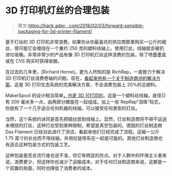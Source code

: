 # 3D 打印机灯丝的合理包装

> 原文:[https://hack aday . com/2018/02/03/forward-sensible-packaging-for-3d-printer-filament/](https://hackaday.com/2018/02/03/towards-sensible-packaging-for-3d-printer-filament/)

基于灯丝的 3D 打印机非常浪费。如果你从你最喜欢的供应商那里购买一公斤的细丝，很可能它会缠绕在一个重约 250 克的塑料线轴上。使用灯丝，线轴就会被扔进垃圾桶。非常非常少的产品有像 3D 打印机灯丝这样浪费的包装，除了喷墨墨盒或在 CVS 购买时获得收据。

在过去的几年里，[Richard Horne]，更为人所知的是 RichRap，一直致力于解决 3D 打印机灯丝浪费卷轴的问题。现在，[看起来他有一个关于制造商池的解决方案](https://www.youtube.com/watch?&v=NtdcciXnfM8)。这是 3D 打印生态系统的完美解决方案，不会浪费包装上 20%的总塑料。

MakerSpool 的设计相当简单[，也是 3D 可打印的](https://www.youmagine.com/designs/masterspool-for-3d-printing-filament)。这是一个塑料丝线轴，直径只有 200 毫米多一点，由两部分螺旋在一起组成。加上一些 RepRap“泪珠”标志，你就有了一个几乎适合任何机器的线轴，可以接受任何类型的灯丝。

当然，这个系统的诀窍是首先把细丝放到线轴上。显然，灯丝制造商将不得不运送未缠绕的灯丝，这种灯丝受到某种限制，希望是真空包装的。德国的灯丝制造商 Das Filament 已经对此进行了测试，看起来他们已经完成了流程。运输一公斤 1.75 英寸的长丝而不用线轴，并用拉链带系在一起是可能的。其他灯丝制造商也有适合这种包装方式的包装工艺。

这种包装是否会流行谁也说不准，但它有明显的优点。对于人群中的环保主义者来说，浪费更少，但这样你也减少了运输成本。对于任何灯丝制造商来说，这都是一个双赢的局面，同时也降低了消费者的成本。